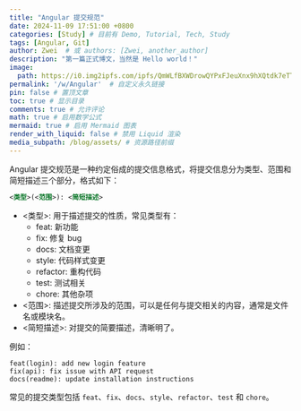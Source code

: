 ```yaml
---
title: "Angular 提交规范"
date: 2024-11-09 17:51:00 +0800
categories: [Study] # 目前有 Demo, Tutorial, Tech, Study
tags: [Angular, Git]
author: Zwei  # 或 authors: [Zwei, another_author]
description: "第一篇正式博文，当然是 Hello world！"
image:
  path: https://i0.img2ipfs.com/ipfs/QmWLfBXWDrowQYPxFJeuXnx9hXQtdk7eTTFjqiPj6VfXAT
permalink: '/w/Angular'  # 自定义永久链接
pin: false # 置顶文章
toc: true # 显示目录
comments: true # 允许评论
math: true # 启用数学公式
mermaid: true # 启用 Mermaid 图表
render_with_liquid: false # 禁用 Liquid 渲染
media_subpath: /blog/assets/ # 资源路径前缀
---
```


Angular 提交规范是一种约定俗成的提交信息格式，将提交信息分为类型、范围和简短描述三个部分，格式如下：

```xml
<类型>(<范围>): <简短描述>
```

- <类型>: 用于描述提交的性质，常见类型有：
  - feat: 新功能
  - fix: 修复 bug
  - docs: 文档变更
  - style: 代码样式变更
  - refactor: 重构代码
  - test: 测试相关
  - chore: 其他杂项
- <范围>: 描述提交所涉及的范围，可以是任何与提交相关的内容，通常是文件名或模块名。
- <简短描述>: 对提交的简要描述，清晰明了。

例如：

```plaintext
feat(login): add new login feature
fix(api): fix issue with API request
docs(readme): update installation instructions
```

常见的提交类型包括 `feat`、`fix`、`docs`、`style`、`refactor`、`test` 和 `chore`。

